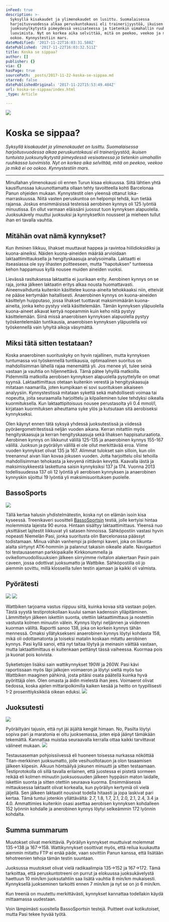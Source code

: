 ```yaml
---
inFeed: true
description: >-
  Syksyllä kisakaudet ja ylimenokaudet on lusittu. Suomalaisessa
  harjoitusvuodessa alkaa peruskuntokausi eli trainerijyystöä, ikuisen tuntuista
  juoksunylkytystä pimeydessä vesisateessa ja tietenkin uimahallin ruuhkassa
  luovimista. Nyt on korkea aika selvittää, mitä on peekoo, veekoo ja mikä ei oo
  ookoo. Kynnystestiin mars.
dateModified: '2017-11-22T16:03:31.588Z'
datePublished: '2017-11-22T16:03:32.511Z'
title: Koska se sippaa?
author: []
publisher: {}
via: {}
hasPage: true
sourcePath: _posts/2017-11-22-koska-se-sippaa.md
starred: false
datePublishedOriginal: '2017-11-22T15:53:49.484Z'
url: koska-se-sippaa/index.html
_type: Article

---
```

![](https://the-grid-user-content.s3-us-west-2.amazonaws.com/74fdbc31-0b8d-4f7c-9103-52792a9ca7bc.jpg)

# Koska se sippaa?

_Syksyllä kisakaudet ja ylimenokaudet on lusittu. Suomalaisessa harjoitusvuodessa alkaa peruskuntokausi eli trainerijyystöä, ikuisen tuntuista juoksunylkytystä pimeydessä vesisateessa ja tietenkin uimahallin ruuhkassa luovimista. Nyt on korkea aika selvittää, mitä on peekoo, veekoo ja mikä ei oo ookoo. Kynnystestiin mars._

---

Minullahan ylimenokausi oli ennen Turun kisaa elokuussa. Siitä lähtien yhtä kausiflunssaa lukuunottamatta ollaan tehty tavoitteella kohti Barcelonaa Panun ohjeiden mukaan. Kynnystestit olen yleensä ottanut loka-marraskuussa. Niitä vasten peruskuntoa on helpompi tehdä, kun tietää rajansa. Joskus ensimmäisissä testeissä aerobinen kynnys oli 125 lyöntiä minuutissa. En ollut varmaan eläissäni juossut tuon kynnyksen alapuolella. Juoksukävely muuttui juoksuksi ja kynnyksetkin nousseet ja mieheen tullut ihan eri tavalla vauhtia.

## Mitähän ovat nämä kynnykset?

Kun ihminen liikkuu, lihakset muuttavat happea ja ravintoa hiilidioksidiksi ja kuona-aineiksi. Näiden kuona-aineiden määrää arvioidaan laktaattimittauksella ja hengityskaasuja analysoimalla. Laktaatti ei itseasiassa ole syy lihasten poltteeseen, mutta "hapotuksen" tunteessa kehon happamuus kyllä nousee muiden aineiden vuoksi.

Lievässä rasituksessa laktaattia ei juurikaan erity. Aerobinen kynnys on se raja, jonka jälkeen laktaatin eritys alkaa nousta huomattavasti. Aineenvaihdunta kuitenkin käsittelee kuona-aineita tehokkaaksi niin, etteivät ne pääse kertymään haitallisesti. Anaerobinen kynnys on kuona-aineiden käsittelyn huipputaso, jossa lihakset tuottavat maksimimäärän kuona-aineita, jonka keho pystyy vielä käsittelemään. Tämän kynnyksen yläpuolella kuona-aineet alkavat kertyä nopeammin kuin keho niitä pystyy käsittelemään. Siinä missä anaerobisen kynnyksen alapuolella pystyy työskentelemään tuntikausia, anaerobisen kynnyksen yläpuolella voi työskennellä vain lyhyitä aikoja väsymättä.

## Miksi tätä sitten testataan?

Koska anaerobinen suorituskyky on hyvin rajallinen, mutta kynnyksen tuntumassa voi työskennellä tuntikausia, optimaalinen suoritus on mahdollisimman lähellä rajaa menemättä yli. Jos menee yli, tulee seinä vastaan ja vauhtia on hiljennettävä. Tämä pätee lyhyillä matkoilla. Pidemmillä matkoilla aerobisen kynnyksen alapuolella pysyttelylle on omat syynsä. Laktaattimittaus otetaan kuitenkin verestä ja hengityskaasuja mitataan naamarilla, joten kumpikaan ei sovi suorituksen aikaiseen analyysiin. Kynnystestissä mitataan sykettä sekä mahdollisesti voimaa tai nopeutta, joita seuraamalla harjoittelu ja kilpaileminen tulee tehdyksi oikealla kuormituksella. Kun laktaattipitoisuus nousee perustasolta yli 0.4 mmol/l, kirjataan kuormituksen aiheuttama syke ylös ja kutsutaan sitä aerobiseksi kynnykseksi.

Olen käynyt ennen tätä syksyä yhdessä juoksutestissä ja viidessä pyöräergometritestissä neljän vuoden aikana. Kerran mitattiin myös hengityskaasuja ja kerran hengityskaasuja sekä lihaksen happisaturaatiota. Aerobinen kynnys on liikkunut välillä 125-135 ja anaerobinen kynnys 155-167 välillä. Juoksun ja pyöräilyn välillä ei ole ollut merkittävää eroa. Viime vuoden kynnykset olivat 135 ja 167\. Alimmat tulokset sain silloin, kun olin treenannut aivan liian kovaa jokusen vuoden. Jotta harjoittelu olisi tehoilla mahdollisimman tehokasta ja kevyenä riittävän kevyttä. Kaavalla iästä ja maksimisykkeestä laskettuna saisin kynnyksiksi 137 ja 174\. Vuonna 2013 todellisuudessa 137 oli 12 lyöntiä yli aerobisen kynnyksen ja anaerobinen kynnyskin sijoittui 19 lyöntiä yli maksimisuorituksen puolelle.

## BassoSports
![](https://the-grid-user-content.s3-us-west-2.amazonaws.com/bd229f7e-d1e5-4d98-bae6-e2fab126136e.jpg)

Tällä kertaa halusin yhdistelmätestin, koska nyt on elämän isoin kisa kyseessä. Treenikaveri suositteli [BassoSportsin][0] testiä, jolle kertyisi hintaa molemmista lajeista 90 euroa. Hintaan sisältyy laktaattimittaus. Yleensä nuo yksittäiset lajitestit liikkuvat yli satasen hinnoissa. Sähköpostiin vastasi hyvin nopeasti Niemelän Pasi, jonka suoritusta olin Barcelonassa päässyt todistamaan. Minua vähän vanhempi ja pidempi kaveri, joka on liikunta-alalta siirtynyt ATK-hommiin ja palannut takaisin oikealle alalle. Navigaattori toi testausaseman parkkipaikalle Kirkkonummella ja ovikellomuodollisuuksien jälkeen siirryimme rivitalon alakertaan Pasin pain caveen, jossa odottivat juoksumatto ja Wattbike. Sähköpostilla oli jo aiemmin sovittu, millä klosseilla tulen testin ajamaan ja kaikki oli valmista.

## Pyörätesti
![](https://imgflo.herokuapp.com/graph/2b2431f8e7ba7b0/a4973e5ebde70f51275d313922ee26d9/croprotate.png?cropheight=412&cropwidth=561&degrees=0&input=https%3A%2F%2Fthe-grid-user-content.s3-us-west-2.amazonaws.com%2Ffe8734b2-eacb-4f95-90ed-901edac03fd9.png&x=20&y=0)
![](https://the-grid-user-content.s3-us-west-2.amazonaws.com/dcf62e40-7ef1-4a18-9d07-3ddb2292bbe9.jpg)

Wattbiken tarjoama vastus riippuu siitä, kuinka kovaa sitä vastaan poljen. Tästä syystä testiprotokollaan kuului saman kadenssin ylläpitäminen. Lämmittelyn jälkeen iskettiin suonta, otettiin laktaattimittaus ja nostettiin vastusta kolmen minuutin välein. Kynnys löytyi neljännen ja viidennen kuorman väliltä. Raportti sanoo 138, joka on korkein kynnys tähän mennessä. Omaksi yllätyksekseni anaerobinen kynnys löytyi kohdasta 158, mikä oli odottamatonta ja toiseksi matalin koskaan mitattu aerobinen kynnys. Pasi kyllä sanoi, että nyt taitaa löytyä ja meinasin väittää vastaan, mutta laktaattimittaus ei kuitenkaan pettänyt tässä vaiheessa. Kuormaa pois ja kuonat pois koivista.

Syketietojen lisäksi sain wattikynnykset 190W ja 260W. Pasi kävi raportissaan myös läpi jalkojen voimaeron ja löytyi sieltä myös tuo Wattbiken maaginen pähkinä, josta pitäisi osata päätellä kuinka hyvä pyörittäjä olen. Olen omasta ja äidin mielestä ihan jees. Voimaerot olivat tiedossa, koska ajelen mittaripolkimilla kaiken kesää ja heitto on tyypillisesti 1-2 prosenttiyksikköä oikean eduksi.
![](https://imgflo.herokuapp.com/graph/2b2431f8e7ba7b0/2455124543c7d8a15a25d5ce238e3713/croprotate.png?cropheight=540&cropwidth=1295&degrees=0&input=https%3A%2F%2Fthe-grid-user-content.s3-us-west-2.amazonaws.com%2F8785a19c-cdaf-479e-9439-fea7041ed775.png&x=23&y=19)

## Juoksutesti
![](https://the-grid-user-content.s3-us-west-2.amazonaws.com/f2f035ca-064f-4fc3-91bc-fd1685d6fcba.png)

Pyöräiltyäni tajusin, että nyt jäi äijältä kengät himaan. No, Pasilta löytyi sopiva pari ja maratonia ei oltu juoksemassa, joten eipä jäänyt tämäkään tekemättä. Kannattaa muistaa seuraavalla kerralla ottaa kaikki tarvittavat välineet mukaan.
![](https://the-grid-user-content.s3-us-west-2.amazonaws.com/3992995e-d122-4afa-850c-9eb17e9e621d.jpg)

Testausaseman pohjoissiivessä eli huoneen toisessa nurkassa nököttää Titan-merkkinen juoksumatto, jolle vesihuoltotauon ja olon tasaamisen jälkeen kiipesin. Alkuun höntsäilyä jokunen minuutti ja sitten testaamaan. Testiprotokolla oli sillä tavalla erilainen, että juostessa ei pistetä sormeen reikää eli kolmen minuutin juoksuosuuden jälkeen hyppäsin maton laidalle, iskettiin suonta ja sitten otettiin seuraava kuorma. Ensimmäisessä mittauksessa laktaatit olivat korkealla, kun pyöräilyn kertymiä oli vielä jäljellä. Sen jälkeen laktaatit nousivat todella hitaasti ja jopa laskivat pari kertaa. Tämä tuntui jotenkin yllättävältä: 2.7, 1.8, 1.7, 2.1, 2.0, 2.1, 2.4, 3.4 ja 4.0\. Ammattimies kuitenkin osasi asettaa aerobisen kynnyksen kohdalleen 152 lyönnin kohdalle ja anerobinen kynnys löytyi selkeämmin 172 lyönnin kohdalta.

## Summa summarum

Muutokset olivat merkittäviä. Pyöräilyn kynnykset muuttuivat molemmat 135-\>138 ja 167-\>158\. Wattikynnykset osoittivat myös, että reilua kuukautta aiemmin mitattu FTP ei enää päde, vaan sovittiin Panun kanssa, että lisätään tehotreenien tehoja tämän testin suuntaan.

Juoksussa muutokset olivat vielä radikaalimpia 135-\>152 ja 167-\>172\. Tämä tarkoittaa, että peruskuntotreeni on purrut ja elokuussa juoksukävelystä haettuun 10 min/km juoksutahtiin saa lisätä vauhtia 8 min/km mukaisesti. Kynnyksellä juokseminen tarkoitti ennen 7 min/km ja nyt se on jo 6 min/km.

Kun treeniä on muutettu merkittävästi, kynnykset kannattaa todellakin käydä mittaamassa uudestaan.

Voin lämpimästi suositella BassoSportsin testejä. Puitteet ovat kotikutoiset, mutta Pasi tekee hyvää työtä.

[0]: https://www.bassosports.fi/